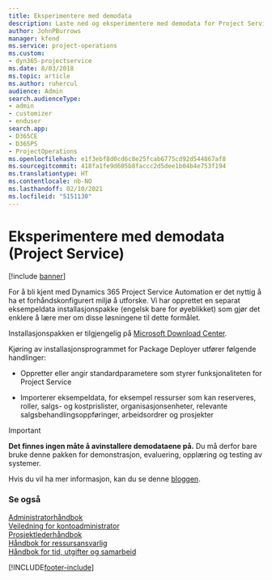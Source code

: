 ```yaml
---
title: Eksperimentere med demodata
description: Laste ned og eksperimentere med demodata for Project Service Automation.
author: JohnPBurrows
manager: kfend
ms.service: project-operations
ms.custom:
- dyn365-projectservice
ms.date: 8/03/2018
ms.topic: article
ms.author: ruhercul
audience: Admin
search.audienceType:
- admin
- customizer
- enduser
search.app:
- D365CE
- D365PS
- ProjectOperations
ms.openlocfilehash: e1f3ebf8d0cd6c8e25fcab6775cd92d544867af8
ms.sourcegitcommit: 418fa1fe9d605b8faccc2d5dee1b04b4e753f194
ms.translationtype: HT
ms.contentlocale: nb-NO
ms.lasthandoff: 02/10/2021
ms.locfileid: "5151130"
---
```

# <a name="experiment-with-demo-data-project-service"></a>Eksperimentere med demodata (Project Service)

[!include [banner](../includes/psa-now-project-operations.md)]

For å bli kjent med Dynamics 365 Project Service Automation er det nyttig å ha et forhåndskonfigurert miljø å utforske. Vi har opprettet en separat eksempeldata installasjonspakke (engelsk bare for øyeblikket) som gjør det enklere å lære mer om disse løsningene til dette formålet. 

Installasjonspakken er tilgjengelig på [Microsoft Download Center](https://go.microsoft.com/fwlink/?linkid=859966).  

Kjøring av installasjonsprogrammet for Package Deployer utfører følgende handlinger: 
  
-   Oppretter eller angir standardparametere som styrer funksjonaliteten for Project Service  
  
-   Importerer eksempeldata, for eksempel ressurser som kan reserveres, roller, salgs- og kostprislister, organisasjonsenheter, relevante salgsbehandlingsoppføringer, arbeidsordrer og prosjekter    
  
> [!IMPORTANT]
> **Det finnes ingen måte å avinstallere demodataene på.** Du må derfor bare bruke denne pakken for demonstrasjon, evaluering, opplæring og testing av systemer.

Hvis du vil ha mer informasjon, kan du se denne [bloggen](https://blogs.msdn.microsoft.com/crm/2017/10/24/microsoft-dynamics-365-for-field-service-and-project-service-automation-sample-data).





  
### <a name="see-also"></a>Se også  
 [Administratorhåndbok](../psa/admin-guide.md)   
 [Veiledning for kontoadministrator](../psa/account-manager-guide.md)   
 [Prosjektlederhåndbok](../psa/project-manager-guide.md)   
 [Håndbok for ressursansvarlig](../psa/resource-manager-guide.md)   
 [Håndbok for tid, utgifter og samarbeid](../psa/time-expense-collaboration-guide.md)


[!INCLUDE[footer-include](../includes/footer-banner.md)]